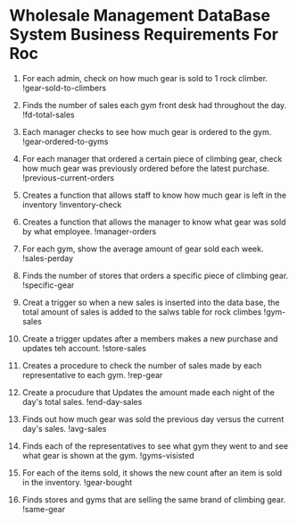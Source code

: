 # Wholesale Management DataBase System  Business Requirements For Roc

1. For each admin, check on how much gear is sold to 1 rock climber.
!gear-sold-to-climbers

2. Finds the number of sales each gym front desk had throughout the day.
!fd-total-sales

3. Each manager checks to see how much gear is ordered to the gym.
!gear-ordered-to-gyms

4. For each manager that ordered a certain piece of climbing gear, check how much gear was previously ordered before the latest purchase.
!previous-current-orders

5. Creates a function that allows staff to know how much gear is left in the inventory 
!inventory-check

6. Creates a function that allows the manager to know what gear was sold by what employee. 
!manager-orders

7. For each gym, show the average amount of gear sold each week.
!sales-perday

8. Finds the number of stores that orders a specific piece of climbing gear.
!specific-gear

9. Creat a trigger so when a new sales is inserted into the data base, the total amount of sales is added to the salws table for rock climbes 
!gym-sales

10.  Create a trigger updates after a members makes a new purchase and updates teh account.
!store-sales

11. Creates a procedure to check the number of sales made by each representative to each gym.
 !rep-gear

12. Create a procudure that Updates the amount made each night of the day's total sales.
!end-day-sales

13. Finds out how much gear was sold the previous day versus the current day's sales. 
!avg-sales

14. Finds each of the representatives to see what gym they went to and see what gear is shown at the gym.
!gyms-visisted

15. For each of the items sold, it shows the new count after an item is sold in the inventory.
!gear-bought

16. Finds stores and gyms that are selling the same brand of climbing gear.
!same-gear 
